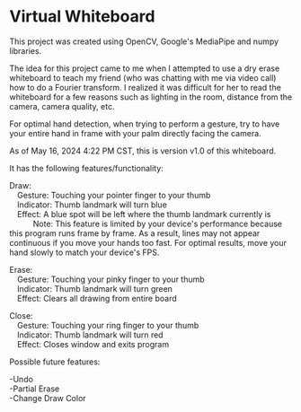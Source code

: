 # Virtual Whiteboard

This project was created using OpenCV, Google's MediaPipe and numpy libraries. 

The idea for this project came to me when I attempted to use a dry erase whiteboard to teach my friend (who was chatting with me via video call) how to do a Fourier transform. I realized it was difficult for her to read the whiteboard for a few reasons such as lighting in the room, distance from the camera, camera quality, etc.

For optimal hand detection, when trying to perform a gesture, try to have your entire hand in frame with your palm directly facing the camera.

As of May 16, 2024 4:22 PM CST, this is version v1.0 of this whiteboard. 

It has the following features/functionality:

Draw: <br />
    &emsp;Gesture: Touching your pointer finger to your thumb<br />
    &emsp;Indicator: Thumb landmark will turn blue <br />
    &emsp;Effect: A blue spot will be left where the thumb landmark currently is<br />
            &emsp;&emsp;&emsp;Note: This feature is limited by your device's performance because this program runs frame by frame. As a result, lines may not appear continuous if you move your hands too fast. For optimal results, move your hand slowly to match your device's FPS.

Erase:<br />
    &emsp;Gesture: Touching your pinky finger to your thumb<br />
    &emsp;Indicator: Thumb landmark will turn green <br />
    &emsp;Effect: Clears all drawing from entire board<br />

Close:<br />
    &emsp;Gesture: Touching your ring finger to your thumb<br />
    &emsp;Indicator: Thumb landmark will turn red<br />
    &emsp;Effect: Closes window and exits program<br />

Possible future features:

-Undo<br />
-Partial Erase<br />
-Change Draw Color<br />
